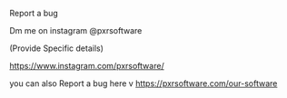 Report a bug

Dm me on instagram @pxrsoftware

(Provide Specific details)

https://www.instagram.com/pxrsoftware/

you can also Report a bug here v
https://pxrsoftware.com/our-software
